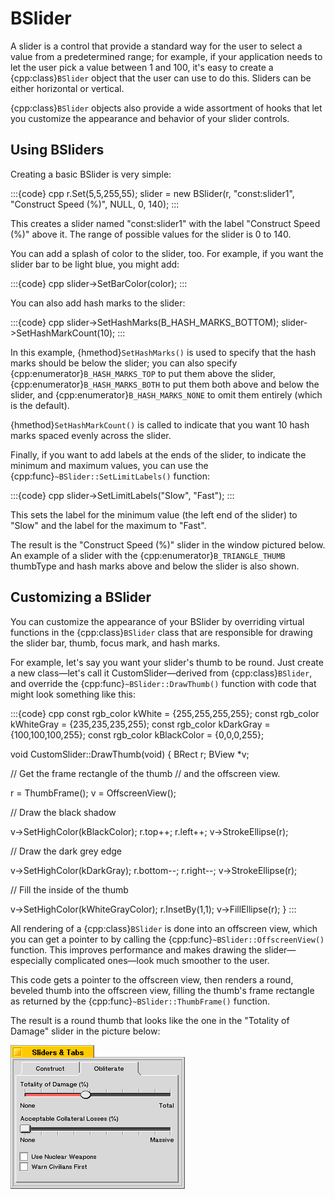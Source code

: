 # BSlider

A slider is a control that provide a standard way for the user to select a
value from a predetermined range; for example, if your application needs to
let the user pick a value between 1 and 100, it's easy to create a
{cpp:class}`BSlider` object that the user can use to do this. Sliders can
be either horizontal or vertical.

{cpp:class}`BSlider` objects also provide a wide assortment of hooks that
let you customize the appearance and behavior of your slider controls.

## Using BSliders

Creating a basic BSlider is very simple:

:::{code} cpp
r.Set(5,5,255,55);
slider = new BSlider(r, "const:slider1",
                     "Construct Speed (%)", NULL,
                     0, 140);
:::

This creates a slider named "const:slider1" with the label "Construct Speed
(%)" above it. The range of possible values for the slider is 0 to 140.

You can add a splash of color to the slider, too. For example, if you want
the slider bar to be light blue, you might add:

:::{code} cpp
slider->SetBarColor(color);
:::

You can also add hash marks to the slider:

:::{code} cpp
slider->SetHashMarks(B_HASH_MARKS_BOTTOM);
slider->SetHashMarkCount(10);
:::

In this example, {hmethod}`SetHashMarks()` is used to specify that the hash
marks should be below the slider; you can also specify
{cpp:enumerator}`B_HASH_MARKS_TOP` to put them above the slider,
{cpp:enumerator}`B_HASH_MARKS_BOTH` to put them both above and below the
slider, and {cpp:enumerator}`B_HASH_MARKS_NONE` to omit them entirely
(which is the default).

{hmethod}`SetHashMarkCount()` is called to indicate that you want 10 hash
marks spaced evenly across the slider.

Finally, if you want to add labels at the ends of the slider, to indicate
the minimum and maximum values, you can use the
{cpp:func}`~BSlider::SetLimitLabels()` function:

:::{code} cpp
slider->SetLimitLabels("Slow", "Fast");
:::

This sets the label for the minimum value (the left end of the slider) to
"Slow" and the label for the maximum to "Fast".

The result is the "Construct Speed (%)" slider in the window pictured
below. An example of a slider with the {cpp:enumerator}`B_TRIANGLE_THUMB`
thumbType and hash marks above and below the slider is also shown.

## Customizing a BSlider

You can customize the appearance of your BSlider by overriding virtual
functions in the {cpp:class}`BSlider` class that are responsible for
drawing the slider bar, thumb, focus mark, and hash marks.

For example, let's say you want your slider's thumb to be round. Just
create a new class—let's call it CustomSlider—derived from
{cpp:class}`BSlider`, and override the {cpp:func}`~BSlider::DrawThumb()`
function with code that might look something like this:

:::{code} cpp
const rgb_color kWhite = {255,255,255,255};
const rgb_color kWhiteGray = {235,235,235,255);
const rgb_color kDarkGray = {100,100,100,255};
const rgb_color kBlackColor = {0,0,0,255};

void CustomSlider::DrawThumb(void) {
   BRect r;
   BView *v;

   // Get the frame rectangle of the thumb
   // and the offscreen view.

   r = ThumbFrame();
   v = OffscreenView();

   // Draw the black shadow

   v->SetHighColor(kBlackColor);
   r.top++;
   r.left++;
   v->StrokeEllipse(r);

   // Draw the dark grey edge

   v->SetHighColor(kDarkGray);
   r.bottom--;
   r.right--;
   v->StrokeEllipse(r);

   // Fill the inside of the thumb

   v->SetHighColor(kWhiteGrayColor);
   r.InsetBy(1,1);
   v->FillEllipse(r);
}
:::

All rendering of a {cpp:class}`BSlider` is done into an offscreen view,
which you can get a pointer to by calling the
{cpp:func}`~BSlider::OffscreenView()` function. This improves performance
and makes drawing the slider—especially complicated ones—look much smoother
to the user.

This code gets a pointer to the offscreen view, then renders a round,
beveled thumb into the offscreen view, filling the thumb's frame rectangle
as returned by the {cpp:func}`~BSlider::ThumbFrame()` function.

The result is a round thumb that looks like the one in the "Totality of
Damage" slider in the picture below:

![Slider With Rounded Thumb](./_static/images/slider_round.png)
